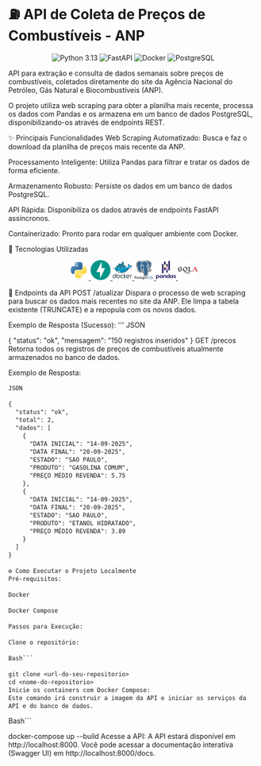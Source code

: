 # ⛽ API de Coleta de Preços de Combustíveis - ANP
<p align="center">
<img src="https://img.shields.io/badge/Python-3.13-3776AB?style=for-the-badge&logo=python&logoColor=white" alt="Python 3.13"/>
<img src="https://img.shields.io/badge/FastAPI-0.103.2-009688?style=for-the-badge&logo=fastapi&logoColor=white" alt="FastAPI"/>
<img src="https://img.shields.io/badge/Docker-24.0-2496ED?style=for-the-badge&logo=docker&logoColor=white" alt="Docker"/>
<img src="https://img.shields.io/badge/PostgreSQL-15-4169E1?style=for-the-badge&logo=postgresql&logoColor=white" alt="PostgreSQL"/>
</p>

API para extração e consulta de dados semanais sobre preços de combustíveis, coletados diretamente do site da Agência Nacional do Petróleo, Gás Natural e Biocombustíveis (ANP).

O projeto utiliza web scraping para obter a planilha mais recente, processa os dados com Pandas e os armazena em um banco de dados PostgreSQL, disponibilizando-os através de endpoints REST.

✨ Principais Funcionalidades
Web Scraping Automatizado: Busca e faz o download da planilha de preços mais recente da ANP.

Processamento Inteligente: Utiliza Pandas para filtrar e tratar os dados de forma eficiente.

Armazenamento Robusto: Persiste os dados em um banco de dados PostgreSQL.

API Rápida: Disponibiliza os dados através de endpoints FastAPI assíncronos.

Containerizado: Pronto para rodar em qualquer ambiente com Docker.

🚀 Tecnologias Utilizadas
<p align="center">
<a href="https://www.python.org" target="_blank" rel="noreferrer"> <img src="https://raw.githubusercontent.com/devicons/devicon/master/icons/python/python-original.svg" alt="python" width="40" height="40"/> </a>
<a href="https://fastapi.tiangolo.com/" target="_blank" rel="noreferrer"> <img src="https://raw.githubusercontent.com/devicons/devicon/master/icons/fastapi/fastapi-original.svg" alt="fastapi" width="40" height="40"/> </a>
<a href="https://www.docker.com/" target="_blank" rel="noreferrer"> <img src="https://raw.githubusercontent.com/devicons/devicon/master/icons/docker/docker-original-wordmark.svg" alt="docker" width="40" height="40"/> </a>
<a href="https://www.postgresql.org" target="_blank" rel="noreferrer"> <img src="https://raw.githubusercontent.com/devicons/devicon/master/icons/postgresql/postgresql-original-wordmark.svg" alt="postgresql" width="40" height="40"/> </a>
<a href="https://pandas.pydata.org/" target="_blank" rel="noreferrer"> <img src="https://raw.githubusercontent.com/devicons/devicon/master/icons/pandas/pandas-original-wordmark.svg" alt="pandas" width="40" height="40"/> </a>
<a href="https://www.sqlalchemy.org/" target="_blank" rel="noreferrer"> <img src="https://raw.githubusercontent.com/devicons/devicon/master/icons/sqlalchemy/sqlalchemy-original.svg" alt="sqlalchemy" width="40" height="40"/> </a>
</p>

📝 Endpoints da API
POST /atualizar
Dispara o processo de web scraping para buscar os dados mais recentes no site da ANP. Ele limpa a tabela existente (TRUNCATE) e a repopula com os novos dados.

Exemplo de Resposta (Sucesso):
'''
JSON

{
  "status": "ok",
  "mensagem": "150 registros inseridos"
}
GET /precos
Retorna todos os registros de preços de combustíveis atualmente armazenados no banco de dados.

Exemplo de Resposta:
```
JSON

{
  "status": "ok",
  "total": 2,
  "dados": [
    {
      "DATA INICIAL": "14-09-2025",
      "DATA FINAL": "20-09-2025",
      "ESTADO": "SAO PAULO",
      "PRODUTO": "GASOLINA COMUM",
      "PREÇO MÉDIO REVENDA": 5.75
    },
    {
      "DATA INICIAL": "14-09-2025",
      "DATA FINAL": "20-09-2025",
      "ESTADO": "SAO PAULO",
      "PRODUTO": "ETANOL HIDRATADO",
      "PREÇO MÉDIO REVENDA": 3.89
    }
  ]
}

⚙️ Como Executar o Projeto Localmente
Pré-requisitos:

Docker

Docker Compose

Passos para Execução:

Clone o repositório:

Bash```

git clone <url-do-seu-repositorio>
cd <nome-do-repositorio>
Inicie os containers com Docker Compose:
Este comando irá construir a imagem da API e iniciar os serviços da API e do banco de dados.
```
Bash```

docker-compose up --build
Acesse a API:
A API estará disponível em http://localhost:8000. Você pode acessar a documentação interativa (Swagger UI) em http://localhost:8000/docs.
```
